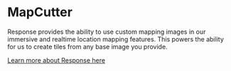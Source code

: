 # MapCutter

Response provides the ability to use custom mapping images in our immersive and realtime location mapping features. This powers the ability for us to create tiles from any base image you provide.

[Learn more about Response here](https://responserms.com)
